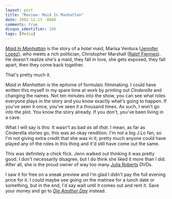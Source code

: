 ```yaml
---
layout: post
title: "Review: Maid In Manhattan"
date: 2002-12-13 -0800
comments: true
disqus_identifier: 184
tags: [Media]
---
```

[*Maid In Manhattan*](http://us.imdb.com/Title?0252076) is the story of
a hotel maid, Marisa Ventura ([Jennifer
Lopez](http://us.imdb.com/Name?Lopez,%20Jennifer)), who meets a rich
politician, Christopher Marshall ([Ralpf
Fiennes](http://us.imdb.com/Name?Fiennes,%20Ralph)). He doesn't realize
she's a maid, they fall in love, she gets exposed, they fall apart, then
they come back together.
 
 That's pretty much it.
 
 *Maid in Manhattan* is the epitome of formulaic filmmaking. I could
have written this myself in my spare time at work by printing out
*Cinderella* and changing the names. Not ten minutes into the show, you
can see what roles everyone plays in the story and you know exactly
what's going to happen. If you've seen it once, you've seen it a
thousand times. As such, I won't go into the plot. You know the story
already. If you don't, you've been living in a cave.
 
 What I will say is this: It wasn't as bad *as all that*. I mean, as far
as Cinderella stories go, this was an okay rendition. I'm not a big J.Lo
fan, so I'm not giving extra credit that she was in it; pretty much
anyone could have played any of the roles in this thing and it'd still
have come out the same.
 
 This was definitely a chick flick. Jenn walked out thinking it was
pretty good. I don't necessarily disagree, but I do think she liked it
more than I did. After all, she is the proud owner of way too many
[Julia Roberts](http://us.imdb.com/Name?Roberts,+Julia) DVDs.
 
 I saw it for free on a sneak preview and I'm glad I didn't pay the full
evening price for it. I could maybe see going on the matinee for a lunch
date or something, but in the end, I'd say wait until it comes out and
rent it. Save your money and go to [*Die Another
Day*](/archive/2002/11/25/review-die-another-day.aspx) instead.
